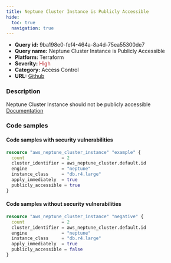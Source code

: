 ```yaml
---
title: Neptune Cluster Instance is Publicly Accessible
hide:
  toc: true
  navigation: true
---
```


<style>
  .highlight .hll {
    background-color: #ff171742;
  }
  .md-content {
    max-width: 1100px;
    margin: 0 auto;
  }
</style>

-   **Query id:** 9ba198e0-fef4-464a-8a4d-75ea55300de7
-   **Query name:** Neptune Cluster Instance is Publicly Accessible
-   **Platform:** Terraform
-   **Severity:** <span style="color:#bb2124">High</span>
-   **Category:** Access Control
-   **URL:** [Github](https://github.com/Checkmarx/kics/tree/master/assets/queries/terraform/aws/neptune_cluster_instance_is_publicly_accessible)

### Description
Neptune Cluster Instance should not be publicly accessible<br>
[Documentation](https://registry.terraform.io/providers/hashicorp/aws/latest/docs/resources/neptune_cluster_instance#publicly_accessible)

### Code samples
#### Code samples with security vulnerabilities
```tf title="Positive test num. 1 - tf file" hl_lines="7"
resource "aws_neptune_cluster_instance" "example" {
  count              = 2
  cluster_identifier = aws_neptune_cluster.default.id
  engine             = "neptune"
  instance_class     = "db.r4.large"
  apply_immediately  = true
  publicly_accessible = true
}

```


#### Code samples without security vulnerabilities
```tf title="Negative test num. 1 - tf file"
resource "aws_neptune_cluster_instance" "negative" {
  count              = 2
  cluster_identifier = aws_neptune_cluster.default.id
  engine             = "neptune"
  instance_class     = "db.r4.large"
  apply_immediately  = true
  publicly_accessible = false
}

```
